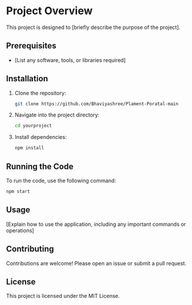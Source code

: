 # Project Overview

This project is designed to [briefly describe the purpose of the project].

## Prerequisites

- [List any software, tools, or libraries required]

## Installation

1. Clone the repository:
   ```bash
   git clone https://github.com/Bhaviyashree/Plament-Poratal-main
   ```
2. Navigate into the project directory:
   ```bash
   cd yourproject
   ``` 
3. Install dependencies:
   ```bash
   npm install
   ```

## Running the Code

To run the code, use the following command:
```bash
npm start
```

## Usage

[Explain how to use the application, including any important commands or operations]

## Contributing

Contributions are welcome! Please open an issue or submit a pull request.

## License

This project is licensed under the MIT License.
